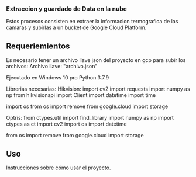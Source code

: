 ### Extraccion y guardado de Data en la nube

Estos procesos consisten en extraer la informacion termografica de las camaras y subirlas a un bucket de Google Cloud Platform.


## Requeriemientos

Es necesario tener un archivo llave json del proyecto en gcp para subir los archivos: 
Archivo llave: "archivo.json"

Ejecutado en Windows 10 pro
Python 3.7.9

Librerias necesarias:
Hikvision:
import cv2
import requests
import numpy as np
from hikvisionapi import Client
import datetime
import time

import os
from os import remove
from google.cloud import storage

Optris:
from ctypes.util import find_library
import numpy as np
import ctypes as ct
import cv2
import os
import datetime

from os import remove
from google.cloud import storage



## Uso

Instrucciones sobre cómo usar el proyecto.
